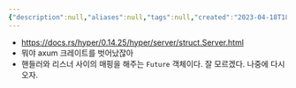 ```yaml
---
{"description":null,"aliases":null,"tags":null,"created":"2023-04-18T18:03:55","updated":"2023-07-15T21:33:04","title":"hyper Server","dg-publish":true,"permalink":"/docs/hyper Server/","dgPassFrontmatter":true}
---
```


- https://docs.rs/hyper/0.14.25/hyper/server/struct.Server.html
- 뭐야 axum 크레이트를 벗어났잖아 
- 핸들러와 리스너 사이의 매핑을 해주는 `Future` 객체이다. 잘 모르겠다. 나중에 다시오자.
